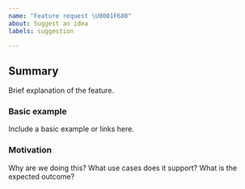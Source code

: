 ```yaml
---
name: "Feature request \U0001F680"
about: Suggest an idea
labels: suggestion

---
```


## Summary
Brief explanation of the feature.

### Basic example
Include a basic example or links here.

### Motivation
Why are we doing this? What use cases does it support? What is the expected outcome?
